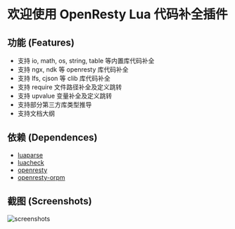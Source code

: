 # 欢迎使用 OpenResty Lua 代码补全插件

## 功能 (Features)

* 支持 io, math, os, string, table 等内置库代码补全
* 支持 ngx, ndk 等 openresty 库代码补全
* 支持 lfs, cjson 等 clib 库代码补全
* 支持 require 文件路径补全及定义跳转
* 支持 upvalue 变量补全及定义跳转
* 支持部分第三方库类型推导
* 支持文档大纲

## 依赖 (Dependences)

* [luaparse](https://github.com/fstirlitz/luaparse)
* [luacheck](https://github.com/mpeterv/luacheck)
* [openresty](https://openresty.org/)
* [openresty-orpm](https://github.com/killsen/openresty-orpm)

## 截图 (Screenshots)

![screenshots](https://raw.githubusercontent.com/killsen/openresty-vsce/master/images/screenshots.png)

